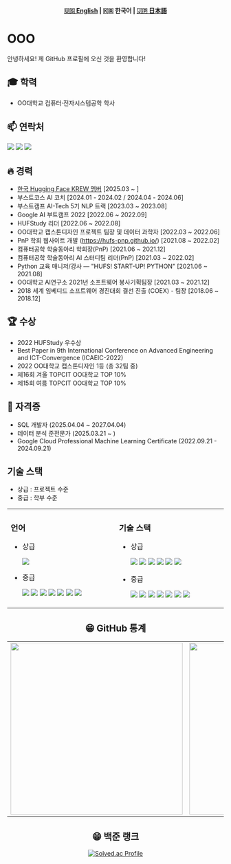 
<h4 align="center">
    <p>
        <a href="README.md">🇺🇸 English</a> |
        <b>🇰🇷 한국어</b> |
        <a href="README-ja.md">🇯🇵 日本語</a> 
    </p>
</h4>

# OOO
안녕하세요! 제 GitHub 프로필에 오신 것을 환영합니다!<br>

## 🎓 학력
- OO대학교 컴퓨터·전자시스템공학 학사

## 📫 연락처
<a href="mailto:kjwt1124@hufs.ac.kr" target="_blank"><img src="https://img.shields.io/badge/Gmail-EA4335?style=flat-square&logo=Gmail&logoColor=white"/></a>
<a href="https://www.linkedin.com/in/%EA%B9%80%EC%A3%BC%EC%9B%90/" target="_blank"><img src="https://img.shields.io/badge/LinkedIn-0A66C2?style=flat-square&logo=LinkedIn&logoColor=white"/></a>
<a href="https://uomnf97.tistory.com/" target="_blank"><img src="https://img.shields.io/badge/Tistory-ff822c?style=flat-square&logo=Tistory&logoColor=white"/></a>

## 🔥 경력
- [한국 Hugging Face KREW 멤버](https://hugging-face-krew.github.io/) [2025.03 ~ ]
- 부스트코스 AI 코치 [2024.01 - 2024.02 / 2024.04 - 2024.06]  
- 부스트캠프 AI-Tech 5기 NLP 트랙 [2023.03 ~ 2023.08]  
- Google AI 부트캠프 2022 [2022.06 ~ 2022.09]  
- HUFStudy 리더 [2022.06 ~ 2022.08]  
- OO대학교 캡스톤디자인 프로젝트 팀장 및 데이터 과학자 [2022.03 ~ 2022.06]  
- PnP 학회 웹사이트 개발 (https://hufs-pnp.github.io/) [2021.08 ~ 2022.02]  
- 컴퓨터공학 학술동아리 학회장(PnP) [2021.06 ~ 2021.12]  
- 컴퓨터공학 학술동아리 AI 스터디팀 리더(PnP) [2021.03 ~ 2022.02]  
- Python 교육 매니저/강사 — "HUFS! START-UP! PYTHON" [2021.06 ~ 2021.08]  
- OO대학교 AI연구소 2021년 소프트웨어 봉사기획팀장 [2021.03 ~ 2021.12]  
- 2018 세계 임베디드 소프트웨어 경진대회 결선 진출 (COEX) - 팀장 [2018.06 ~ 2018.12]

## 🏆 수상
- 2022 HUFStudy 우수상  
- Best Paper in 9th International Conference on Advanced Engineering and ICT-Convergence (ICAEIC-2022)
- 2022 OO대학교 캡스톤디자인 1등 (총 32팀 중)  
- 제16회 겨울 TOPCIT OO대학교 TOP 10%  
- 제15회 여름 TOPCIT OO대학교 TOP 10%

## 🪪 자격증
- SQL 개발자 (2025.04.04 ~ 2027.04.04)  
- 데이터 분석 준전문가 (2025.03.21 ~ )  
- Google Cloud Professional Machine Learning Certificate (2022.09.21 - 2024.09.21)

## 기술 스택
- 상급 : 프로젝트 수준  
- 중급 : 학부 수준  

<center>
 <table width="100%">
 
  <td valign="top" width=600>
    <h3>언어</h3>
    <ul>
     <li>상급</li>
      <p>
       <img src="https://img.shields.io/badge/Python-3776AB?style=flat-square&logo=Python&logoColor=white"/>   
      </p>
     <li>중급</li>
      <p>
        <img src="https://img.shields.io/badge/C++-00599C?style=flat-square&logo=c%2B%2B&logoColor=white"/> 
        <img src="https://img.shields.io/badge/C-A8B9CC?style=flat-square&logo=C&logoColor=white"/>
        <img src="https://img.shields.io/badge/Markdown-000000?style=flat-square&logo=Markdown&logoColor=white"/>
        <img src="https://img.shields.io/badge/HTML-E34F26?style=flat-square&logo=HTML5&logoColor=white"/> 
        <img src="https://img.shields.io/badge/CSS-1572B6?style=flat-square&logo=CSS3&logoColor=white"/>
        <img src="https://img.shields.io/badge/JavaScript-F7DF1E?style=flat-square&logo=JavaScripton&logoColor=white"/>
        <img src="https://img.shields.io/badge/Java-007396?style=flat-square&logo=Java&logoColor=white"/>
      </p>
    </ul>
    
  </td>
  <td valign="top" width=600>
    
   <h3>기술 스택</h3>
   <ul>
     <li>상급</li>
      <p>
       <img src="https://img.shields.io/badge/Git-F05032?style=flat-square&logo=Git&logoColor=white"/>
       <img src="https://img.shields.io/badge/GitHub-181717?style=flat-square&logo=GitHub&logoColor=white"/>
       <img src="https://img.shields.io/badge/React-61DAFB?style=flat-square&logo=React&logoColor=white"/>
       <img src="https://img.shields.io/badge/pandas-%23150458?style=flat-square&logo=pandas&logoColor=white"/>
       <img src="https://img.shields.io/badge/scikit--learn-%23F7931?style=flat-square&logo=scikit-learn&logoColor=white"/>
       <img src="https://img.shields.io/badge/numpy-%23013243?style=flat-square&logo=numpy&logoColor=white"/>
      </p>
     <li>중급</li>
      <p>
       <img src="https://img.shields.io/badge/Arduino-00979D?style=flat-square&logo=Arduino&logoColor=white"/>
       <img src="https://img.shields.io/badge/Tailwind CSS-06B6D4?style=flat-square&logo=Tailwind CSS&logoColor=white"/>
       <img src="https://img.shields.io/badge/TensorFlow-%23FF6F00?style=flat-square&logo=Tensorflow&logoColor=white"/>
       <img src="https://img.shields.io/badge/Pytorch-EE4C2C?style=flat-square&logo=Pytorch&logoColor=white"/>
       <img src="https://img.shields.io/badge/mysql-%2300f?style=flat-square&logo=mysql&logoColor=white"/>
       <img src="https://img.shields.io/badge/Docker-2496ED?style=flat-square&logo=Docker&logoColor=white"/>
       <img src="https://img.shields.io/badge/Raspberry Pi-A22846?style=flat-square&logo=RaspberryPi&logoColor=white"/>
    </p>
  </td></table>
<center>  
 
## 😁 GitHub 통계  
<table width="100%">
 <tr>
  <td valign="top" width="50%">
   <img src="https://github-readme-stats.vercel.app/api?username=Kim-Ju-won&hide_border=false&theme=github_dark" width="400">
  </td>
  <td valign="top" width="50%">
   <img src="https://github-readme-stats.vercel.app/api/top-langs/?username=Kim-Ju-won&hide_border=false&theme=github_dark&layout=compact" width="400">
  </td>
 </tr>
</table>  

 ## 😁 백준 랭크
[![Solved.ac Profile](https://mazassumnida.wtf/api/v2/generate_badge?boj=kjwt1124)](https://solved.ac/kjwt1124)
